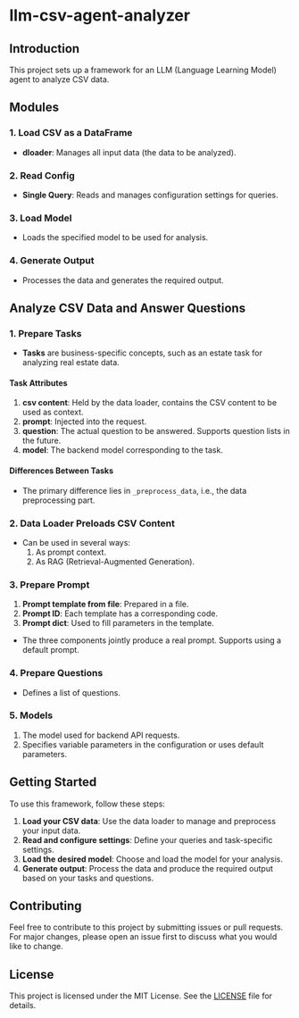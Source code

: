 # llm-csv-agent-analyzer

## Introduction

This project sets up a framework for an LLM (Language Learning Model) agent to analyze CSV data.

## Modules

### 1. Load CSV as a DataFrame

- **dloader**: Manages all input data (the data to be analyzed).

### 2. Read Config

- **Single Query**: Reads and manages configuration settings for queries.

### 3. Load Model

- Loads the specified model to be used for analysis.

### 4. Generate Output

- Processes the data and generates the required output.

## Analyze CSV Data and Answer Questions

### 1. Prepare Tasks

- **Tasks** are business-specific concepts, such as an estate task for analyzing real estate data.

#### Task Attributes

1. **csv content**: Held by the data loader, contains the CSV content to be used as context.
2. **prompt**: Injected into the request.
3. **question**: The actual question to be answered. Supports question lists in the future.
4. **model**: The backend model corresponding to the task.

#### Differences Between Tasks

- The primary difference lies in `_preprocess_data`, i.e., the data preprocessing part.

### 2. Data Loader Preloads CSV Content

- Can be used in several ways:
  1. As prompt context.
  2. As RAG (Retrieval-Augmented Generation).

### 3. Prepare Prompt

1. **Prompt template from file**: Prepared in a file.
2. **Prompt ID**: Each template has a corresponding code.
3. **Prompt dict**: Used to fill parameters in the template.

- The three components jointly produce a real prompt. Supports using a default prompt.

### 4. Prepare Questions

- Defines a list of questions.

### 5. Models

1. The model used for backend API requests.
2. Specifies variable parameters in the configuration or uses default parameters.

## Getting Started

To use this framework, follow these steps:

1. **Load your CSV data**: Use the data loader to manage and preprocess your input data.
2. **Read and configure settings**: Define your queries and task-specific settings.
3. **Load the desired model**: Choose and load the model for your analysis.
4. **Generate output**: Process the data and produce the required output based on your tasks and questions.

## Contributing

Feel free to contribute to this project by submitting issues or pull requests. For major changes, please open an issue first to discuss what you would like to change.

## License

This project is licensed under the MIT License. See the [LICENSE](https://opensource.org/licenses/MIT) file for details.

